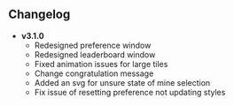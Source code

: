 ## Changelog

- **v3.1.0**
  - Redesigned preference window
  - Redesigned leaderboard window
  - Fixed animation issues for large tiles
  - Change congratulation message
  - Added an svg for unsure state of mine selection
  - Fix issue of resetting preference not updating styles
  